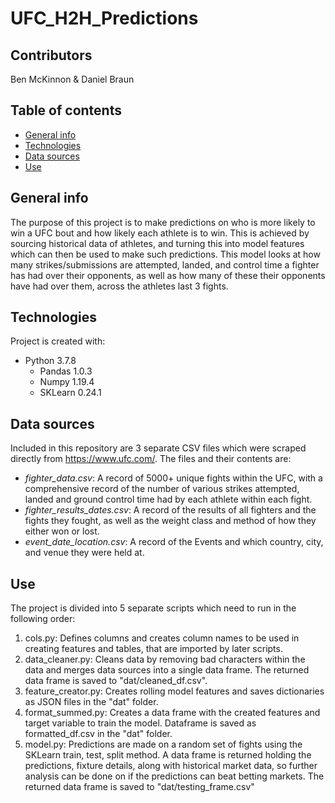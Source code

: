 # UFC_H2H_Predictions

## Contributors
Ben McKinnon & Daniel Braun

## Table of contents
* [General info](#general-info)
* [Technologies](#technologies)
* [Data sources](#data-sources)
* [Use](#use)

## General info
The purpose of this project is to make predictions on who is more likely to win a UFC bout and how likely each athlete is to win. This is achieved by sourcing historical data of athletes, and turning this into model features which can then be used to make such predictions. This model looks at how many strikes/submissions are attempted, landed, and control time a fighter has had over their opponents, as well as how many of these their opponents have had over them, across the athletes last 3 fights.

## Technologies
Project is created with:
* Python 3.7.8
  * Pandas 1.0.3
  * Numpy 1.19.4
  * SKLearn 0.24.1

## Data sources
Included in this repository are 3 separate CSV files which were scraped directly from https://www.ufc.com/. The files and their contents are:
* *fighter_data.csv*: A record of 5000+ unique fights within the UFC, with a comprehensive record of the number of various strikes attempted, landed and ground control time had by each athlete within each fight.
* *fighter_results_dates.csv*: A record of the results of all fighters and the fights they fought, as well as the weight class and method of how they either won or lost.
* *event_date_location.csv*: A record of the Events and which country, city, and venue they were held at.

## Use
The project is divided into 5 separate scripts which need to run in the following order:
1. cols.py: Defines columns and creates column names to be used in creating features and tables, that are imported by later scripts.
2. data_cleaner.py: Cleans data by removing bad characters within the data and merges data sources into a single data frame. The returned data frame is saved to "dat/cleaned_df.csv".
3. feature_creator.py: Creates rolling model features and saves dictionaries as JSON files in the "dat" folder.
4. format_summed.py: Creates a data frame with the created features and target variable to train the model. Dataframe is saved as formatted_df.csv in the "dat" folder.
5. model.py: Predictions are made on a random set of fights using the SKLearn train, test, split method. A data frame is returned holding the predictions, fixture details, along with historical market data, so further analysis can be done on if the predictions can beat betting markets. The returned data frame is saved to "dat/testing_frame.csv"
